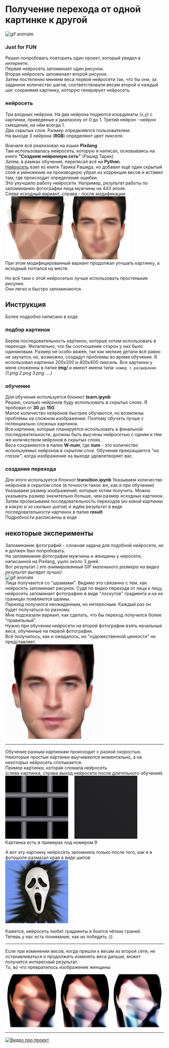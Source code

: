 # Получение перехода от одной картинке к другой

![gif animate](images/ma.gif)     

### Just for FUN
Решил попробовать повторить один проект, который увидел в интернете.    
Первая нейросеть запоминает один рисунок.   
Вторая нейросеть запоминает второй рисунок.    
Затем постепенно меняем веса первой нейросети так, что бы они, за заданное количество шагов, соответствовали весам второй и каждый шаг сохраняем картинку, которую генерирует нейросеть.    
### нейросеть
Три входных нейрона. На два нейрона подаются координаты (x,y) с картинки, приведеные к диапазону от 0 до 1. Третий нейрон - нейрон смещения, на нём всегда 1.    
Два скрытых слоя. Размер определяется пользователем.    
На выходе 3 нейрона (**RGB**) определяют цвет пикселя

Вначале всё реализовал на языке **Pixilang**    
Там использовалась нейросеть, которую я написал, основываясь на книге **"Создаем нейронную сеть"** (Рашид Тарик)    
Затем, в рамках обучения, переписал всё на **Python**.   
 [Нейросеть](https://github.com/makeyourownneuralnetwork/makeyourownneuralnetwork/blob/master/part2_neural_network.ipynb) взял из книги Тарика Рашида, но добавил ещё один скрытый слой и умножение на производную убрал из коррекции весов и вставил там, где происходит определение ошибки.   
Это улучшило работу нейросети. Например, результат работы по запоминанию фотографии лица мужчины на 443 эпохе.   
Слева исходный вариант, справа - после модификации              
![пример](images/443.jpg)                        
При этом модифицированный вариант продолжал улчшать картинку, а исходный топтался на месте.

Но всё таки с этой нейросетью лучше использовать простенькие рисунки.   
Они легко и быстро запоминаются.

## Инструкция
Более подробно написано в коде.
### подбор картинок
Берём последовательность картинок, которые хотим использовать в переходе. Желательно, что бы соотношение сторон у них было одинаковым. Размер не особо важен, так как мелкие детали всё равно не заучатся, но, возможно, создадут проблемы во время обучения. Я использовал картинки 200х200 и 400х400 пиксель. 
Все картинки у меня сложенны в папке **img/**  и имеют имена типа: `номер + расширение` *(1.png  2.png 3.png ....)*  
### обучение
Для обучения используется блокнот **learn.ipynb**         
Решаю, сколько нейронов буду использовать в скрытых слоях. Я пробовал от **30** до **150**.     
Малое количество нейронов быстрее обучаются, но возможны проблемы на сложном изображении. Поэтому обучать лучше с потенциально сложных картинок.    
Все картинки, которые планируется использовать в финальной последовательности, должны быть выучены нейросетью с одним и тем же количеством нейронов в скрытых слоях.   
Веса сохраняются в папке **W-num**, где **num** - это количество используемых нейронов в скрытом слое.
Обучение прекращается *"на глазок"*, когда изображение на выходе удовлетворяет вас.     
### создание перехода   
Для этого используется блокнот **transition.ipynb**
Указываем количество нейронов в скрытом слое (в точности такое же, как и при обучении)    
Указываем размер изображений, которые хотим получить. Можно указывать размер значительно больше, чем размер исходных картинок.      
Затем прописываем последовательность переходов (*из какой картинки в какую и за сколько шагов*) и ждём результат в виде последовательности картинок в папке **result**       
Подробности расписанны в коде

## некоторые эксперименты           
Запоминание фотографий - сложная задача для подобной нейросети, но я должен был попробовать.     
На запоминание фотографии мужчины и женщины у неросети, написанной на Pixilang, ушло около 3 дней.   
Вот результат *( это анимированный GIF маленького размера на видео результат выгядит лучше)*        
![gif animate](images/face.gif)            
Лица получаются со "шрамами". Видимо это связанно с тем, как нейросеть запоминает рисунок. Судя по видео перехода от лица к лицу, нейросеть запоминает фотографию в виде "лоскутов" градиента и на их границах появляются шрамы.       
Переход получился неожиданным, но интересным. Каждый раз он будет получаться по разному.    
Мне подсказали вариант, как сделать, что бы переход получился более "правильный".   
Нужно при обучении нейросети на второй фотографии взять начальные веса, обученные на первой фотографии.   
Всё получилось, как и ожидалось, но "художественной ценности" не представляет.               
![gif animate](images/prelearnd.gif)           

----------------------------------

Обучение разным картинкам происходит с разной скоростью.
Некоторые простые картинки выучиваются моментально, а на некоторых нейросеть спотыкается.   
Пример картинки, которая сломала нейросеть    
(слева картинка, справа выход нейросети после длительного обучения)         
![пример](images/problem.jpg)             
Картинка есть в примерах под номером 9     

А вот эту картинку нейросеть запомнила только после того, как я в фотошопе размазал края в виде шипов        
![пример](images/7.png)

Кажется, нейросеть любит градиенты и боится чётких граней.       
Теперь у нас есть понимание, как их победить :))

---------------------------------

Если при изменении весов, когда пришли к весам из второй сети, не останавливаться и продолжить изменять веса дальше, может получится интересный результат.        
То, во что превратилось изображение женщины

![пример](images/anime.jpg)

-------------------------------

[![Видео про проект](http://img.youtube.com/vi/U5yVw4uQNDo/0.jpg)](https://youtu.be/U5yVw4uQNDo "Видео про проект")
